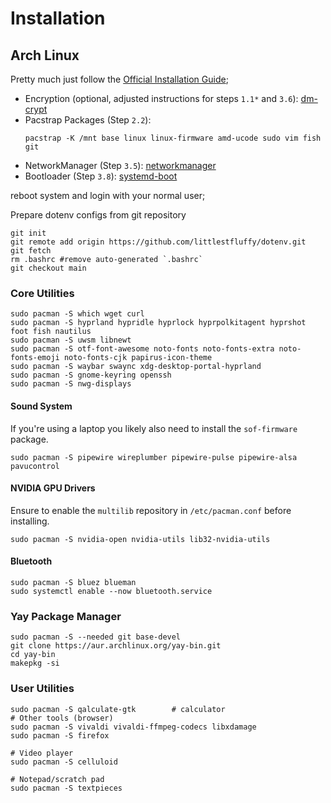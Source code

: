 # Installation

## Arch Linux

Pretty much just follow the [Official Installation Guide](https://wiki.archlinux.org/title/Installation_guide);

- Encryption (optional, adjusted instructions for steps `1.1*` and `3.6`): [dm-crypt](https://wiki.archlinux.org/title/Dm-crypt/Device_encryption)
- Pacstrap Packages (Step `2.2`):
  ```shell
  pacstrap -K /mnt base linux linux-firmware amd-ucode sudo vim fish git
  ```
- NetworkManager (Step `3.5`): [networkmanager](https://wiki.archlinux.org/title/NetworkManager)
- Bootloader (Step `3.8`): [systemd-boot](https://wiki.archlinux.org/title/Systemd-boot)

reboot system and login with your normal user;

Prepare dotenv configs from git repository
```shell
git init
git remote add origin https://github.com/littlestfluffy/dotenv.git
git fetch
rm .bashrc #remove auto-generated `.bashrc`
git checkout main
```

### Core Utilities

```shell
sudo pacman -S which wget curl 
sudo pacman -S hyprland hypridle hyprlock hyprpolkitagent hyprshot foot fish nautilus
sudo pacman -S uwsm libnewt
sudo pacman -S otf-font-awesome noto-fonts noto-fonts-extra noto-fonts-emoji noto-fonts-cjk papirus-icon-theme
sudo pacman -S waybar swaync xdg-desktop-portal-hyprland
sudo pacman -S gnome-keyring openssh
sudo pacman -S nwg-displays
```

#### Sound System

If you're using a laptop you likely also need to install the `sof-firmware` package.

```shell
sudo pacman -S pipewire wireplumber pipewire-pulse pipewire-alsa pavucontrol
```

#### NVIDIA GPU Drivers

Ensure to enable the `multilib` repository in `/etc/pacman.conf` before installing.

```shell
sudo pacman -S nvidia-open nvidia-utils lib32-nvidia-utils
```

#### Bluetooth

```shell
sudo pacman -S bluez blueman
sudo systemctl enable --now bluetooth.service
```


### Yay Package Manager

```shell
sudo pacman -S --needed git base-devel 
git clone https://aur.archlinux.org/yay-bin.git
cd yay-bin 
makepkg -si
```

### User Utilities

```shell
sudo pacman -S qalculate-gtk        # calculator
# Other tools (browser)
sudo pacman -S vivaldi vivaldi-ffmpeg-codecs libxdamage
sudo pacman -S firefox

# Video player
sudo pacman -S celluloid          

# Notepad/scratch pad
sudo pacman -S textpieces
```